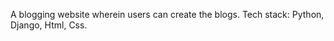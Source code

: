 A blogging website wherein users can create the blogs.                                                                                          Tech stack: Python, Django, Html, Css.
